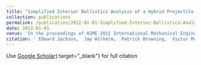 ```yaml
---
title: "Simplified Interior Ballistics Analysis of a Hybrid Projectile Prototype"
collection: publications
permalink: /publication/2012-01-01-Simplified-Interior-Ballistics-Analysis-of-a-Hybrid-Projectile-Prototype
date: 2012-01-01
venue: 'In the proceedings of ASME 2012 International Mechanical Engineering Congress and Exposition'
citation: ' Edward Jackson,  Jay Wilhelm,  Patrick Browning,  Victor Mucino,  Mridul Gautam, &quot;Simplified Interior Ballistics Analysis of a Hybrid Projectile Prototype.&quot; In the proceedings of ASME 2012 International Mechanical Engineering Congress and Exposition, 2012.'
---
```

Use [Google Scholar](https://scholar.google.com/scholar?q=Simplified+Interior+Ballistics+Analysis+of+a+Hybrid+Projectile+Prototype){:target="_blank"} for full citation